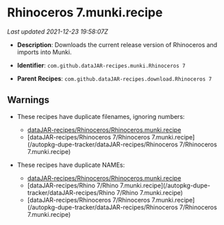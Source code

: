 # Rhinoceros 7.munki.recipe

_Last updated 2021-12-23 19:58:07Z_

- **Description**: Downloads the current release version of Rhinoceros and imports into Munki.

- **Identifier**: `com.github.dataJAR-recipes.munki.Rhinoceros 7`

- **Parent Recipes**: `com.github.dataJAR-recipes.download.Rhinoceros 7`

## Warnings

- These recipes have duplicate filenames, ignoring numbers:
    - [dataJAR-recipes/Rhinoceros/Rhinoceros.munki.recipe](/autopkg-dupe-tracker/dataJAR-recipes/Rhinoceros/Rhinoceros.munki.recipe)
    - [dataJAR-recipes/Rhinoceros 7/Rhinoceros 7.munki.recipe](/autopkg-dupe-tracker/dataJAR-recipes/Rhinoceros 7/Rhinoceros 7.munki.recipe)

- These recipes have duplicate NAMEs:
    - [dataJAR-recipes/Rhinoceros/Rhinoceros.munki.recipe](/autopkg-dupe-tracker/dataJAR-recipes/Rhinoceros/Rhinoceros.munki.recipe)
    - [dataJAR-recipes/Rhino 7/Rhino 7.munki.recipe](/autopkg-dupe-tracker/dataJAR-recipes/Rhino 7/Rhino 7.munki.recipe)
    - [dataJAR-recipes/Rhinoceros 7/Rhinoceros 7.munki.recipe](/autopkg-dupe-tracker/dataJAR-recipes/Rhinoceros 7/Rhinoceros 7.munki.recipe)